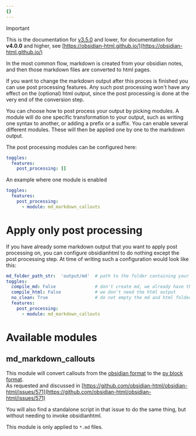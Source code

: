 ```yaml
---
{}
---
```

   
>[!important]   
> This is the documentation for [v3.5.0](../../Changelog/v3.5.0.md) and lower, for documentation for **v4.0.0** and higher, see [https://obsidian-html.github.io/](https://obsidian-html.github.io/)   
   
In the most common flow, markdown is created from your obsidian notes, and then those markdown files are converted to html pages.   
   
If you want to change the markdown output after this proces is finished you can use post processing features. Any such post processing won't have any effect on the (optional) html output, since the post processing is done at the very end of the conversion step.    
   
You can choose how to post process your output by picking modules. A module will do one specific transformation to your output, such as writing one syntax to another, or adding a prefix or a suffix. You can enable several different modules. These will then be applied one by one to the markdown output.   
   
The post processing modules can be configured here:   
``` yaml
toggles:
  features:
    post_processing: []
```
   
   
An example where one module is enabled   
   
``` yaml
toggles:
  features:
    post_processing:
      - module: md_markdown_callouts
```
   
   
# Apply only post processing   
If you have already some markdown output that you want to apply post processing on, you can configure obsidianhtml to do nothing except the post processing step. At time of writing such a configuration would look like this:   
   
``` yaml
md_folder_path_str:  'output/md'  # path to the folder containing your markdown files
toggles:
  compile_md: False               # don't create md, we already have the files!
  compile_html: False             # we don't need the html output
  no_clean: True                  # do not empty the md and html folders
  features:
    post_processing: 
      - module: md_markdown_callouts
```
   
   
# Available modules   
## md_markdown_callouts   
This module will convert callouts from the [obsidian format](https://help.obsidian.md/How+to/Use+callouts) to the [py block format](https://oprypin.github.io/markdown-callouts/#block-level-syntax).    
As requested and discussed in [https://github.com/obsidian-html/obsidian-html/issues/571](https://github.com/obsidian-html/obsidian-html/issues/571)    
   
You will also find a standalone script in that issue to do the same thing, but without needing to invoke obsidianhtml.   
   
This module is only applied to `*.md` files.